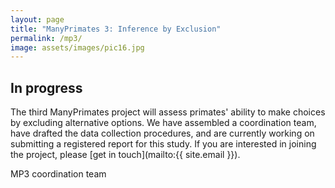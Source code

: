 ```yaml
---
layout: page
title: "ManyPrimates 3: Inference by Exclusion"
permalink: /mp3/
image: assets/images/pic16.jpg
---
```


## In progress

The third ManyPrimates project will assess primates' ability to make choices by excluding alternative options. We have assembled a coordination team, have drafted the data collection procedures, and are currently working on submitting a registered report for this study. If you are interested in joining the project, please [get in touch](mailto:{{ site.email }}).

MP3 coordination team
